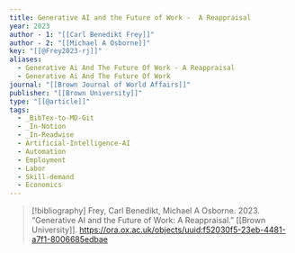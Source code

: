 ```yaml
---
title: Generative AI and the Future of Work -  A Reappraisal
year: 2023
author - 1: "[[Carl Benedikt Frey]]"
author - 2: "[[Michael A Osborne]]"
key: "[[@Frey2023-rj]]"
aliases:
  - Generative Ai And The Future Of Work - A Reappraisal
  - Generative Ai And The Future Of Work
journal: "[[Brown Journal of World Affairs]]"
publisher: "[[Brown University]]"
type: "[[@article]]"
tags:
  - _BibTex-to-MD-Git
  - _In-Notion
  - _In-Readwise
  - Artificial-Intelligence-AI
  - Automation
  - Employment
  - Labor
  - Skill-demand
  - Economics
---
```


> [!bibliography]
> Frey, Carl Benedikt, Michael A Osborne. 2023. “Generative AI and the Future of Work: A Reappraisal.” [[Brown University]]. https://ora.ox.ac.uk/objects/uuid:f52030f5-23eb-4481-a7f1-8006685edbae
